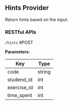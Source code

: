 ## Hints Provider

Return hints based on the input.

### RESTful APIs

`/hints` #POST

**Parameters**:

Key | Type
---- | ------
code | string
studend_id | int
exercise_id | int
time_spent | int 